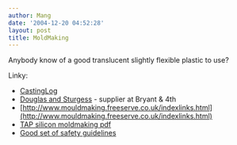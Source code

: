 ```yaml
---
author: Mang
date: '2004-12-20 04:52:28'
layout: post
title: MoldMaking
---
```


Anybody know of a good translucent slightly flexible plastic to use?

Linky:

* [CastingLog](CastingLog.html)
* [Douglas and Sturgess](http://www.artstuf.com) - supplier at Bryant & 4th
* [http://www.mouldmaking.freeserve.co.uk/indexlinks.html](http://www.mouldmaking.freeserve.co.uk/indexlinks.html)
* [TAP silicon moldmaking pdf](http://www.tapplastics.com/uploads/pdf/Moldmaking%20Directions.pdf)
* [Good set of safety guidelines](http://www.shape.bc.ca/resources/pdf/castingresinsguideline.pdf)
